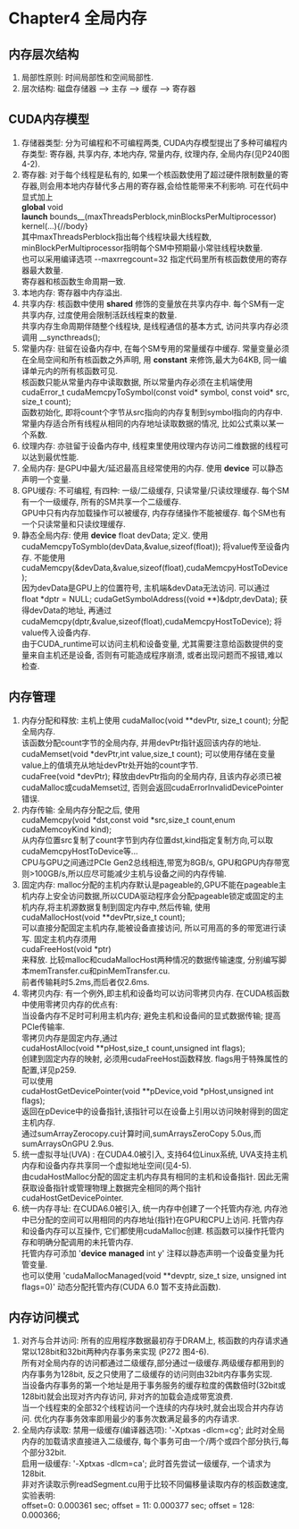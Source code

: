 # Chapter4 全局内存  
## 内存层次结构  
1) 局部性原则: 时间局部性和空间局部性.  
2) 层次结构: 磁盘存储器 --> 主存 --> 缓存 --> 寄存器  
## CUDA内存模型  
1) 存储器类型: 分为可编程和不可编程两类, CUDA内存模型提出了多种可编程内存类型: 寄存器, 共享内存, 本地内存, 常量内存, 纹理内存, 全局内存(见P240图4-2).  
2) 寄存器: 对于每个线程是私有的, 如果一个核函数使用了超过硬件限制数量的寄存器,则会用本地内存替代多占用的寄存器,会给性能带来不利影响. 可在代码中显式加上  
__global__ void  
__launch__ bounds__(maxThreadsPerblock,minBlocksPerMultiprocessor)  
kernel(...){//body}  
其中maxThreadsPerblock指出每个线程块最大线程数, minBlockPerMultiprocessor指明每个SM中预期最小常驻线程块数量.  
也可以采用编译选项 --maxrregcount=32 指定代码里所有核函数使用的寄存器最大数量.  
寄存器和核函数生命周期一致.  
3) 本地内存: 寄存器中内存溢出.  
4) 共享内存: 核函数中使用 __shared__ 修饰的变量放在共享内存中. 每个SM有一定共享内存, 过度使用会限制活跃线程束的数量.  
共享内存生命周期伴随整个线程块, 是线程通信的基本方式, 访问共享内存必须调用 __syncthreads();  
5) 常量内存: 驻留在设备内存中, 在每个SM专用的常量缓存中缓存. 常量变量必须在全局空间和所有核函数之外声明, 用 __constant__ 来修饰,最大为64KB, 同一编译单元内的所有核函数可见.  
核函数只能从常量内存中读取数据, 所以常量内存必须在主机端使用  
cudaError_t cudaMemcpyToSymbol(const void* symbol, const void* src, size_t count);  
函数初始化, 即将count个字节从src指向的内存复制到symbol指向的内存中.  
常量内存适合所有线程从相同的内存地址读取数据的情况, 比如公式乘以某一个系数.  
6) 纹理内存: 亦驻留于设备内存中, 线程束里使用纹理内存访问二维数据的线程可以达到最优性能.  
7) 全局内存: 是GPU中最大/延迟最高且经常使用的内存. 使用 __device__ 可以静态声明一个变量.  
8) GPU缓存: 不可编程, 有四种: 一级/二级缓存, 只读常量/只读纹理缓存. 每个SM有一个一级缓存, 所有的SM共享一个二级缓存.  
GPU中只有内存加载操作可以被缓存, 内存存储操作不能被缓存. 每个SM也有一个只读常量和只读纹理缓存.  
9) 静态全局内存: 使用 __device__ float devData; 定义. 使用  
cudaMemcpyToSymblo(devData,&value,sizeof(float)); 将value传至设备内存. 不能使用  
cudaMemcpy(&devData,&value,sizeof(float),cudaMemcpyHostToDevice);  
因为devData是GPU上的位置符号, 主机端&devData无法访问. 可以通过  
float *dptr = NULL; cudaGetSymbolAddress((void **)&dptr,devData); 获得devData的地址, 再通过  
cudaMemcpy(dptr,&value,sizeof(float),cudaMemcpyHostToDevice); 将value传入设备内存.  
由于CUDA_runtime可以访问主机和设备变量, 尤其需要注意给函数提供的变量来自主机还是设备, 否则有可能造成程序崩溃, 或者出现问题而不报错,难以检查.  
## 内存管理
1) 内存分配和释放: 主机上使用 cudaMalloc(void **devPtr, size_t count); 分配全局内存.  
该函数分配count字节的全局内存, 并用devPtr指针返回该内存的地址.  
cudaMemset(void *devPtr,int value,size_t count); 可以使用存储在变量value上的值填充从地址devPtr处开始的count字节.  
cudaFree(void *devPtr); 释放由devPtr指向的全局内存, 且该内存必须已被cudaMalloc或cudaMemset过, 否则会返回cudaErrorInvalidDevicePointer错误.  
2) 内存传输: 全局内存分配之后, 使用  
cudaMemcpy(void *dst,const void *src,size_t count,enum cudaMemcoyKind kind);  
从内存位置src复制了count字节到内存位置dst,kind指定复制方向,可以取cudaMemcpyHostToDevice等...  
CPU与GPU之间通过PCIe Gen2总线相连,带宽为8GB/s, GPU和GPU内存带宽则>100GB/s,所以应尽可能减少主机与设备之间的内存传输.  
3) 固定内存: malloc分配的主机内存默认是pageable的,GPU不能在pageable主机内存上安全访问数据,所以CUDA驱动程序会分配pageable锁定或固定的主机内存,将主机源数据复制到固定内存中,然后传输, 使用  
cudaMallocHost(void **devPtr,size_t count);  
可以直接分配固定主机内存,能被设备直接访问, 所以可用高的多的带宽进行读写. 固定主机内存须用  
cudaFreeHost(void *ptr)  
来释放. 比较malloc和cudaMallocHost两种情况的数据传输速度, 分别编写脚本memTransfer.cu和pinMemTransfer.cu.  
前者传输耗时5.2ms,而后者仅2.6ms.  
4) 零拷贝内存: 有一个例外,即主机和设备均可以访问零拷贝内存. 在CUDA核函数中使用零拷贝内存的优点有:  
当设备内存不足时可利用主机内存; 避免主机和设备间的显式数据传输; 提高PCIe传输率.  
零拷贝内存是固定内存,通过  
cudaHostAlloc(void **pHost,size_t count,unsigned int flags);  
创建到固定内存的映射, 必须用cudaFreeHost函数释放. flags用于特殊属性的配置,详见p259.  
可以使用  
cudaHostGetDevicePointer(void **pDevice,void *pHost,unsigned int flags);  
返回在pDevice中的设备指针,该指针可以在设备上引用以访问映射得到的固定主机内存.  
通过sumArrayZerocopy.cu计算时间,sumArraysZeroCopy 5.0us,而sumArraysOnGPU 2.9us.  
5) 统一虚拟寻址(UVA) : 在CUDA4.0被引入, 支持64位Linux系统, UVA支持主机内存和设备内存共享同一个虚拟地址空间(见4-5).  
由cudaHostMalloc分配的固定主机内存具有相同的主机和设备指针. 因此无需获取设备指针或管理物理上数据完全相同的两个指针cudaHostGetDevicePointer.  
6) 统一内存寻址: 在CUDA6.0被引入, 统一内存中创建了一个托管内存池, 内存池中已分配的空间可以用相同的内存地址(指针)在GPU和CPU上访问. 托管内存和设备内存可以互操作, 它们都使用cudaMalloc创建. 核函数可以操作托管内存和明确分配调用的未托管内存.  
托管内存可添加 '__device__ __managed__ int y' 注释以静态声明一个设备变量为托管变量.  
也可以使用 'cudaMallocManaged(void **devptr, size_t size, unsigned int flags=0)' 动态分配托管内存(CUDA 6.0 暂不支持此函数).  
## 内存访问模式
1) 对齐与合并访问: 所有的应用程序数据最初存于DRAM上, 核函数的内存请求通常以128bit和32bit两种内存事务来实现 (P272 图4-6).  
所有对全局内存的访问都通过二级缓存,部分通过一级缓存.两级缓存都用到的内存事务为128bit, 反之只使用了二级缓存的访问则由32bit内存事务实现.  
当设备内存事务的第一个地址是用于事务服务的缓存粒度的偶数倍时(32bit或128bit)就会出现对齐内存访问, 非对齐的加载会造成带宽浪费.  
当一个线程束的全部32个线程访问一个连续的内存块时,就会出现合并内存访问. 优化内存事务效率即用最少的事务次数满足最多的内存请求.  
2) 全局内存读取: 禁用一级缓存(编译器选项): '-Xptxas -dlcm=cg'; 此时对全局内存的加载请求直接进入二级缓存, 每个事务可由一个/两个或四个部分执行,每个部分32bit.  
启用一级缓存: '-Xptxas -dlcm=ca'; 此时首先尝试一级缓存, 一个请求为128bit.  
非对齐读取示例readSegment.cu用于比较不同偏移量读取内存的核函数速度, 实验表明:  
offset=0: 0.000361 sec; offset = 11: 0.000377 sec; offset = 128: 0.000366;  














